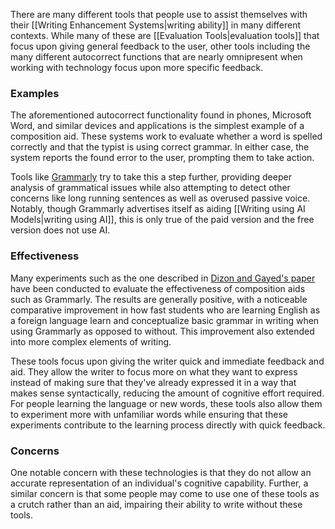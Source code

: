 There are many different tools that people use to assist themselves with their [[Writing Enhancement Systems|writing ability]] in many different contexts. While many of these are [[Evaluation Tools|evaluation tools]] that focus upon giving general feedback to the user, other tools including the many different autocorrect functions that are nearly omnipresent when working with technology focus upon more specific feedback.
### Examples

The aforementioned autocorrect functionality found in phones, Microsoft Word, and similar devices and applications is the simplest example of a composition aid. These systems work to evaluate whether a word is spelled correctly and that the typist is using correct grammar. In either case, the system reports the found error to the user, prompting them to take action.

Tools like [Grammarly](https://www.grammarly.com/) try to take this a step further, providing deeper analysis of grammatical issues while also attempting to detect other concerns like long running sentences as well as overused passive voice. Notably, though Grammarly advertises itself as aiding [[Writing using AI Models|writing using AI]], this is only true of the paid version and the free version does not use AI.
### Effectiveness

Many experiments such as the one described in [Dizon and Gayed's paper](https://www.castledown.com.au/journals/jaltcall/article/view/jaltcall.v17n2.336) have been conducted to evaluate the effectiveness of composition aids such as Grammarly. The results are generally positive, with a noticeable comparative improvement in how fast students who are learning English as a foreign language learn and conceptualize basic grammar in writing when using Grammarly as opposed to without. This improvement also extended into more complex elements of writing.

These tools focus upon giving the writer quick and immediate feedback and aid. They allow the writer to focus more on what they want to express instead of making sure that they've already expressed it in a way that makes sense syntactically, reducing the amount of cognitive effort required. For people learning the language or new words, these tools also allow them to experiment more with unfamiliar words while ensuring that these experiments contribute to the learning process directly with quick feedback.
### Concerns

One notable concern with these technologies is that they do not allow an accurate representation of an individual's cognitive capability. Further, a similar concern is that some people may come to use one of these tools as a crutch rather than an aid, impairing their ability to write without these tools.